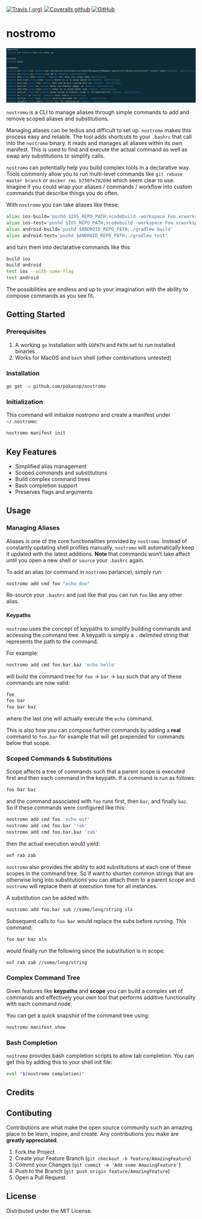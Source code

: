 [![Travis (.org)](https://img.shields.io/travis/pokanop/nostromo)](https://travis-ci.org/pokanop/nostromo)
[![Coveralls github](https://img.shields.io/coveralls/github/pokanop/nostromo)](https://coveralls.io/github/pokanop/nostromo)
[![GitHub](https://img.shields.io/github/license/pokanop/nostromo)](https://github.com/pokanop/nostromo/blob/master/LICENSE)

# nostromo
<img src="images/nostromo-manifest-show.png" alt="nostromo">

`nostromo` is a CLI to manage aliases through simple commands to add and remove scoped aliases and substitutions.

Managing aliases can be tedius and difficult to set up. `nostromo` makes this process easy and reliable. The tool adds shortcuts to your `.bashrc` that call into the `nostromo` binary. It reads and manages all aliases within its own manifest. This is used to find and execute the actual command as well as swap any substitutions to simplify calls.

`nostromo` can potentially help you build complex tools in a declarative way. Tools commonly allow you to run multi-level commands like `git rebase master branch` or `docker rmi b750fe78269d` which seem clear to use. Imagine if you could wrap your aliases / commands / workflow into custom commands that describe things you do often.

With `nostromo` you can take aliases like these:
```sh
alias ios-build='pushd $IOS_REPO_PATH;xcodebuild -workspace Foo.xcworkspace -scheme foo_scheme'
alias ios-test='pushd $IOS_REPO_PATH;xcodebuild -workspace Foo.xcworkspace -scheme foo_test_scheme'
alias android-build='pushd $ANDROID_REPO_PATH;./gradlew build'
alias android-test='pushd $ANDROID_REPO_PATH;./gradlew test'
```
and turn them into declarative commands like this:
```sh
build ios
build android
test ios --with-some-flag
test android
```
The possibilities are endless and up to your imagination with the ability to compose commands as you see fit.

## Getting Started

### Prerequisites
1. A working `go` installation with `GOPATH` and `PATH` set to run installed binaries
2. Works for MacOS and `bash` shell (other combinations untested)

### Installation
```sh
go get -u github.com/pokanop/nostromo
```

### Initialization
This command will initialize nostromo and create a manifest under `~/.nostromo`:
```sh
nostromo manifest init
```

## Key Features
- Simplified alias management
- Scoped commands and substitutions
- Build complex command trees
- Bash completion support
- Preserves flags and arguments

## Usage

### Managing Aliases
Aliases is one of the core functionalities provided by `nostromo`. Instead of constantly updating shell profiles manually, `nostromo` will automatically keep it updated with the latest additions. **Note** that commands won't take affect until you open a new shell or `source` your `.bashrc` again.

To add an alias (or command in `nostromo` parlance), simply run:
```sh
nostromo add cmd foo "echo doo"
```
Re-source your `.bashrc` and just like that you can run `foo` like any other alias.

#### Keypaths
`nostromo` uses the concept of keypaths to simplify building commands and accessing the command tree. A keypath is simply a `.` delimited string that represents the path to the command.

For example:
```sh
nostromo add cmd foo.bar.baz 'echo hello'
```
will build the command tree for `foo` -> `bar` -> `baz` such that any of these commands are now valid:
```sh
foo
foo bar
foo bar baz
```
where the last one will actually execute the `echo` command.

This is also how you can compose further commands by adding a **real** command to `foo.bar` for example that will get prepended for commands below that scope.

### Scoped Commands & Substitutions
Scope affects a tree of commands such that a parent scope is executed first and then each command in the keypath. If a command is run as follows:
```sh
foo bar baz
```
and the command associated with `foo` runs first, then `bar`, and finally `baz`. So if these commands were configured like this:
```sh
nostromo add cmd foo 'echo oof'
nostromo add cmd foo.bar 'rab'
nostromo add cmd foo.bar.baz 'zab'
```
then the actual execution would yield:
```sh
oof rab zab
```

`nostromo` also provides the ability to add substitutions at each one of these scopes in the command tree. So if want to shorten common strings that are otherwise long into substitutions you can attach them to a parent scope and `nostromo` will replace them at execution time for all instances.

A substitution can be added with:
```sh
nostromo add foo.bar sub //some/long/string sls
```
Subsequent calls to `foo bar` would replace the subs before running. This command:
```sh
foo bar baz sls
```
would finally run the following since the substitution is in scope:
```sh
oof rab zab //some/long/string
```

### Complex Command Tree
Given features like **keypaths** and **scope** you can build a complex set of commands and effectively your own tool that performs additive functionality with each command node.

You can get a quick snapshot of the command tree using:
```sh
nostromo manifest show
```

### Bash Completion
`nostromo` provides bash completion scripts to allow tab completion. You can get this by adding this to your shell init file:
```sh
eval "$(nostromo completion)"
```

## Credits

## Contibuting
Contributions are what make the open source community such an amazing place to be learn, inspire, and create. Any contributions you make are **greatly appreciated**.

1. Fork the Project
2. Create your Feature Branch (`git checkout -b feature/AmazingFeature`)
3. Commit your Changes (`git commit -m 'Add some AmazingFeature'`)
4. Push to the Branch (`git push origin feature/AmazingFeature`)
5. Open a Pull Request

## License
Distributed under the MIT License.